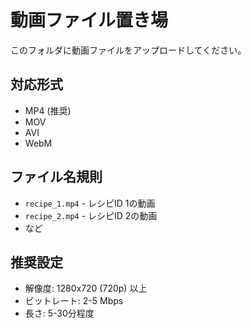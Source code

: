 # 動画ファイル置き場

このフォルダに動画ファイルをアップロードしてください。

## 対応形式
- MP4 (推奨)
- MOV
- AVI
- WebM

## ファイル名規則
- `recipe_1.mp4` - レシピID 1の動画
- `recipe_2.mp4` - レシピID 2の動画
- など

## 推奨設定
- 解像度: 1280x720 (720p) 以上
- ビットレート: 2-5 Mbps
- 長さ: 5-30分程度